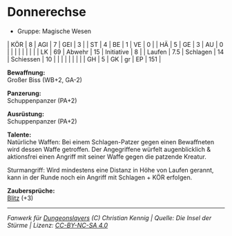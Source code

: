 # Donnerechse  
- Gruppe: Magische Wesen  

| KÖR    | 8   | AGI      | 7  | GEI        | 3   |
| ST     | 4   | BE       | 1  | VE         | 0   |
| HÄ     | 5   | GE       | 3  | AU         | 0   |
|        |     |          |    |            |     |
| LK     | 69  | Abwehr   | 15 | Initiative | 8   |
| Laufen | 7.5 | Schlagen | 14 | Schiessen  | 10  |
|        |     |          |    |            |     |
| GH     | 5   | GK       | gr | EP         | 151 |


**Bewaffnung:**  
Großer Biss (WB+2, GA-2)

**Panzerung:**  
Schuppenpanzer (PA+2)

**Ausrüstung:**  
Schuppenpanzer (PA+2)

**Talente:**  
Natürliche Waffen: Bei einem Schlagen-Patzer gegen einen Bewaffneten wird dessen Waffe getroffen. Der Angegriffene würfelt augenblicklich & aktionsfrei einen Angriff mit seiner Waffe gegen die patzende Kreatur.

Sturmangriff: Wird mindestens eine Distanz in Höhe von Laufen gerannt, kann in der Runde noch ein Angriff mit Schlagen + KÖR erfolgen.


**Zaubersprüche:**  
[Blitz](/grw/zauber/blitz.md) (+3)




___
*Fanwerk für [Dungeonslayers](https://www.dungeonslayers.net/) (C) Christian Kennig | Quelle: Die Insel der Stürme | Lizenz: [CC-BY-NC-SA 4.0](https://creativecommons.org/licenses/by-nc-sa/4.0/deed.de)*